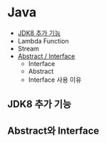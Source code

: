 # Java
 - [JDK8 추가 기능](#jdk8-추가-기능)
  - Lambda Function
  - Stream
- [Abstract / Interface](#abstract와-intercae)
  - Interface
  - Abstract
  - Interface 사용 이유

## JDK8 추가 기능


## Abstract와 Interface
